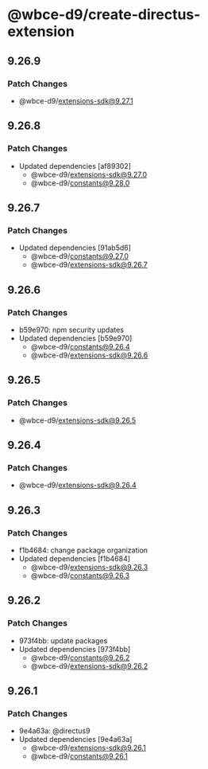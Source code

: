 # @wbce-d9/create-directus-extension

## 9.26.9

### Patch Changes

- @wbce-d9/extensions-sdk@9.27.1

## 9.26.8

### Patch Changes

- Updated dependencies [af89302]
  - @wbce-d9/extensions-sdk@9.27.0
  - @wbce-d9/constants@9.28.0

## 9.26.7

### Patch Changes

- Updated dependencies [91ab5d6]
  - @wbce-d9/constants@9.27.0
  - @wbce-d9/extensions-sdk@9.26.7

## 9.26.6

### Patch Changes

- b59e970: npm security updates
- Updated dependencies [b59e970]
  - @wbce-d9/constants@9.26.4
  - @wbce-d9/extensions-sdk@9.26.6

## 9.26.5

### Patch Changes

- @wbce-d9/extensions-sdk@9.26.5

## 9.26.4

### Patch Changes

- @wbce-d9/extensions-sdk@9.26.4

## 9.26.3

### Patch Changes

- f1b4684: change package organization
- Updated dependencies [f1b4684]
  - @wbce-d9/extensions-sdk@9.26.3
  - @wbce-d9/constants@9.26.3

## 9.26.2

### Patch Changes

- 973f4bb: update packages
- Updated dependencies [973f4bb]
  - @wbce-d9/constants@9.26.2
  - @wbce-d9/extensions-sdk@9.26.2

## 9.26.1

### Patch Changes

- 9e4a63a: @directus9
- Updated dependencies [9e4a63a]
  - @wbce-d9/extensions-sdk@9.26.1
  - @wbce-d9/constants@9.26.1
